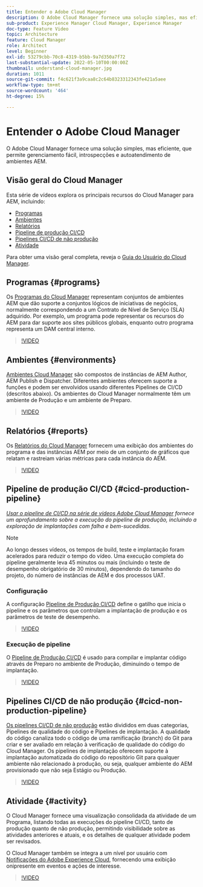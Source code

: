 ```yaml
---
title: Entender o Adobe Cloud Manager
description: O Adobe Cloud Manager fornece uma solução simples, mas eficiente, que permite gerenciamento fácil, introspecções e autoatendimento de ambientes AEM.
sub-product: Experience Manager Cloud Manager, Experience Manager
doc-type: Feature Video
topic: Architecture
feature: Cloud Manager
role: Architect
level: Beginner
exl-id: 53279cbb-70c8-4319-b5bb-9a7d350a7f72
last-substantial-update: 2022-05-10T00:00:00Z
thumbnail: understand-cloud-manager.jpg
duration: 1011
source-git-commit: f4c621f3a9caa8c2c64b8323312343fe421a5aee
workflow-type: tm+mt
source-wordcount: '464'
ht-degree: 15%

---
```


# Entender o Adobe Cloud Manager

O Adobe Cloud Manager fornece uma solução simples, mas eficiente, que permite gerenciamento fácil, introspecções e autoatendimento de ambientes AEM.

## Visão geral do Cloud Manager

Esta série de vídeos explora os principais recursos do Cloud Manager para AEM, incluindo:

* [Programas](#programs)
* [Ambientes](#environments)
* [Relatórios](#reports)
* [Pipeline de produção CI/CD](#cicd-production-pipeline)
* [Pipelines CI/CD de não produção](#cicd-non-production-pipeline)
* [Atividade](#activity)

Para obter uma visão geral completa, reveja o [Guia do Usuário do Cloud Manager](https://experienceleague.adobe.com/docs/experience-manager-cloud-service/content/introduction.html?lang=pt-BR).

## Programas {#programs}

Os [Programas do Cloud Manager](https://experienceleague.adobe.com/docs/experience-manager-cloud-manager/content/getting-started/program-setup.html) representam conjuntos de ambientes AEM que dão suporte a conjuntos lógicos de iniciativas de negócios, normalmente correspondendo a um Contrato de Nível de Serviço (SLA) adquirido. Por exemplo, um programa pode representar os recursos do AEM para dar suporte aos sites públicos globais, enquanto outro programa representa um DAM central interno.

>[!VIDEO](https://video.tv.adobe.com/v/26313?quality=12&learn=on)

## Ambientes {#environments}

[Ambientes Cloud Manager](https://experienceleague.adobe.com/docs/experience-manager-cloud-manager/content/using/managing-environments.html) são compostos de instâncias de AEM Author, AEM Publish e Dispatcher. Diferentes ambientes oferecem suporte a funções e podem ser envolvidos usando diferentes Pipelines de CI/CD (descritos abaixo). Os ambientes do Cloud Manager normalmente têm um ambiente de Produção e um ambiente de Preparo.

>[!VIDEO](https://video.tv.adobe.com/v/26318?quality=12&learn=on)

## Relatórios {#reports}

Os [Relatórios do Cloud Manager](https://experienceleague.adobe.com/docs/experience-manager-cloud-manager/content/using/monitoring-environments.html) fornecem uma exibição dos ambientes do programa e das instâncias AEM por meio de um conjunto de gráficos que relatam e rastreiam várias métricas para cada instância do AEM.

>[!VIDEO](https://video.tv.adobe.com/v/26315?quality=12&learn=on)

## Pipeline de produção CI/CD {#cicd-production-pipeline}

*[Usar o pipeline de CI/CD na série de vídeos Adobe Cloud Manager](./use-the-cicd-pipeline-in-cloud-manager-for-aem.md) fornece um aprofundamento sobre a execução do pipeline de produção, incluindo a exploração de implantações com falha e bem-sucedidas.*

>[!NOTE]
>
> Ao longo desses vídeos, os tempos de build, teste e implantação foram acelerados para reduzir o tempo do vídeo. Uma execução completa do pipeline geralmente leva 45 minutos ou mais (incluindo o teste de desempenho obrigatório de 30 minutos), dependendo do tamanho do projeto, do número de instâncias de AEM e dos processos UAT.

### Configuração

A configuração [Pipeline de Produção CI/CD](https://experienceleague.adobe.com/docs/experience-manager-cloud-manager/content/using/pipelines/production-pipelines.html) define o gatilho que inicia o pipeline e os parâmetros que controlam a implantação de produção e os parâmetros de teste de desempenho.

>[!VIDEO](https://video.tv.adobe.com/v/26314?quality=12&learn=on)

### Execução de pipeline

O [Pipeline de Produção CI/CD](https://experienceleague.adobe.com/docs/experience-manager-cloud-manager/content/using/code-deployment.html) é usado para compilar e implantar código através de Preparo no ambiente de Produção, diminuindo o tempo de implantação.

>[!VIDEO](https://video.tv.adobe.com/v/26317?quality=12&learn=on)

## Pipelines CI/CD de não produção {#cicd-non-production-pipeline}

[Os pipelines CI/CD de não produção](https://experienceleague.adobe.com/docs/experience-manager-cloud-manager/content/using/pipelines/production-pipelines.html) estão divididos em duas categorias, Pipelines de qualidade do código e Pipelines de implantação. A qualidade do código canaliza todo o código de uma ramificação (branch) do Git para criar e ser avaliado em relação à verificação de qualidade do código do Cloud Manager. Os pipelines de implantação oferecem suporte à implantação automatizada do código do repositório Git para qualquer ambiente não relacionado à produção, ou seja, qualquer ambiente do AEM provisionado que não seja Estágio ou Produção.

>[!VIDEO](https://video.tv.adobe.com/v/26316?quality=12&learn=on)

## Atividade {#activity}

O Cloud Manager fornece uma visualização consolidada da atividade de um Programa, listando todas as execuções do pipeline CI/CD, tanto de produção quanto de não produção, permitindo visibilidade sobre as atividades anteriores e atuais, e os detalhes de qualquer atividade podem ser revisados.

O Cloud Manager também se integra a um nível por usuário com [Notificações do Adobe Experience Cloud](https://experienceleague.adobe.com/docs/experience-manager-cloud-manager/content/using/notifications.html), fornecendo uma exibição onipresente em eventos e ações de interesse.

>[!VIDEO](https://video.tv.adobe.com/v/26319?quality=12&learn=on)
